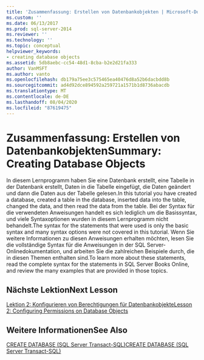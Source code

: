 ```yaml
---
title: 'Zusammenfassung: Erstellen von Datenbankobjekten | Microsoft-Dokumentation'
ms.custom: ''
ms.date: 06/13/2017
ms.prod: sql-server-2014
ms.reviewer: ''
ms.technology: ''
ms.topic: conceptual
helpviewer_keywords:
- creating database objects
ms.assetid: 5db8aebc-cc54-48d1-8cba-b2e2d21fa333
author: VanMSFT
ms.author: vanto
ms.openlocfilehash: db179a75ee3c575465ea40476d8a52b6dacbdd8b
ms.sourcegitcommit: ad4d92dce894592a259721a1571b1d8736abacdb
ms.translationtype: MT
ms.contentlocale: de-DE
ms.lasthandoff: 08/04/2020
ms.locfileid: "87619475"
---
```

# <a name="summary-creating-database-objects"></a><span data-ttu-id="b9221-102">Zusammenfassung: Erstellen von Datenbankobjekten</span><span class="sxs-lookup"><span data-stu-id="b9221-102">Summary: Creating Database Objects</span></span>
  <span data-ttu-id="b9221-103">In diesem Lernprogramm haben Sie eine Datenbank erstellt, eine Tabelle in der Datenbank erstellt, Daten in die Tabelle eingefügt, die Daten geändert und dann die Daten aus der Tabelle gelesen.</span><span class="sxs-lookup"><span data-stu-id="b9221-103">In this tutorial you have created a database, created a table in the database, inserted data into the table, changed the data, and then read the data from the table.</span></span> <span data-ttu-id="b9221-104">Bei der Syntax für die verwendeten Anweisungen handelt es sich lediglich um die Basissyntax, und viele Syntaxoptionen wurden in diesem Lernprogramm nicht behandelt.</span><span class="sxs-lookup"><span data-stu-id="b9221-104">The syntax for the statements that were used is only the basic syntax and many syntax options were not covered in this tutorial.</span></span> <span data-ttu-id="b9221-105">Wenn Sie weitere Informationen zu diesen Anweisungen erhalten möchten, lesen Sie die vollständige Syntax für die Anweisungen in der SQL Server-Onlinedokumentation, und arbeiten Sie die zahlreichen Beispiele durch, die in diesen Themen enthalten sind.</span><span class="sxs-lookup"><span data-stu-id="b9221-105">To learn more about these statements, read the complete syntax for the statements in SQL Server Books Online, and review the many examples that are provided in those topics.</span></span>  
  
## <a name="next-lesson"></a><span data-ttu-id="b9221-106">Nächste Lektion</span><span class="sxs-lookup"><span data-stu-id="b9221-106">Next Lesson</span></span>  
 [<span data-ttu-id="b9221-107">Lektion 2: Konfigurieren von Berechtigungen für Datenbankobjekte</span><span class="sxs-lookup"><span data-stu-id="b9221-107">Lesson 2: Configuring Permissions on Database Objects</span></span>](lesson-2-configuring-permissions-on-database-objects.md)  
  
## <a name="see-also"></a><span data-ttu-id="b9221-108">Weitere Informationen</span><span class="sxs-lookup"><span data-stu-id="b9221-108">See Also</span></span>  
 [<span data-ttu-id="b9221-109">CREATE DATABASE &#40;SQL Server Transact-SQL&#41;</span><span class="sxs-lookup"><span data-stu-id="b9221-109">CREATE DATABASE &#40;SQL Server Transact-SQL&#41;</span></span>](/sql/t-sql/statements/create-database-sql-server-transact-sql)  
  
  
